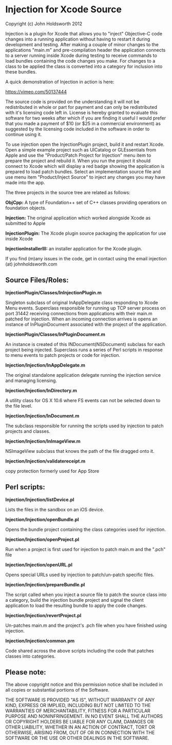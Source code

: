 Injection for Xcode Source
==========================

Copyright (c) John Holdsworth 2012

Injection is a plugin for Xcode that allows you to "inject" Objective-C code changes into a
running application without having to restart it during development and testing. After making
a couple of minor changes to the applications "main.m" and pre-compilation header the
application connects to a server running inside Xcode during testing to receive commands to
load bundles containing the code changes you make. For changes to a class to be applied 
the class is converted into a category for inclusion into these bundles.

A quick demonstration of Injection in action is here:

https://vimeo.com/50137444

The source code is provided on the understanding it will not be redistributed in whole
or part for payment and can only be redistributed with it's licensing code left in.
License is hereby granted to evaluate this software for two weeks after which if you are 
finding it useful I would prefer that you made a payment of $10 (or $25 in a 
commercial environment) as suggested by the licensing code included in the software
in order to continue using it.

To use injection open the InjectionPlugin project, build it and restart Xcode.
Open a simple example project such as UICatalog or GLEssentials from Apple
and use the "Product/<ProjectName>Patch Project for Injection" menu item to 
prepare the project and rebuild it. When you run the project it should connect
to Xcode which will display a red badge showing the application is prepared
to load patch bundles. Select an implementation source file and use menu item
"Product/Inject Source" to inject any changes you may have made into the app.

The three projects in the source tree are related as follows:

__ObjCpp:__ A type of Foundation++ set of C++ classes providing operatiors on foundation objects.

__Injection:__ The original application which worked alongside Xcode as submitted to Apple

__InjectionPlugin:__ The Xcode plugin source packaging the application for use inside Xcode

__InjectionInstallerIII:__ an installer application for the Xcode plugin.

If you find (m)any issues in the code, get in contact using the email injection (at) johnholdsworth.com

## Source Files/Roles:

__InjectionPlugin/Classes/InInjectionPlugin.m__

Singleton subclass of original InAppDelegate class responding to Xcode Menu events.
Superclass responsible for running up TCP server process on port 31442 receiving connections
from applications with their main.m patched for injection. When an incoming connection
arrives is opens an instance of InPluginDocument associated with the project of the 
application.

__InjectionPlugin/Classes/InPluginDocument.m__

An instance is created of this INDocument(NSDocument) subclass for each project being
injected. Superclass runs a series of Perl scripts in response to menu events to patch
projects or code for injection.

__Injection/Injection/InAppDelegate.m__

The original standalone application delegate running the injection service and managing
licensing.

__Injection/Injection/InDirectory.m__

A utility class for OS X 10.6 where FS events can not be selected down to the file level.

__Injection/Injection/InDocument.m__

The subclass responsible for running the scripts used by injection to patch projects 
and classes.

__Injection/Injection/InImageView.m__

NSImageView subclass that knows the path of the file dragged onto it.

__Injection/Injection/validatereceipt.m__

copy protection formerly used for App Store

## Perl scripts:

__Injection/Injection/listDevice.pl__

Lists the files in the sandbox on an iOS device.

__Injection/Injection/openBundle.pl__

Opens the bundle project containing the class categories used for injection.

__Injection/Injection/openProject.pl__

Run when a project is first used for injection to patch main.m and the ".pch" file

__Injection/Injection/openURL.pl__

Opens special URLs used by injection to patch/un-patch specific files.

__Injection/Injection/prepareBundle.pl__

The script called when you inject a source file to patch the source class into a category,
build the injection bundle project and signal the client application to load the resulting
bundle to apply the code changes.

__Injection/Injection/revertProject.pl__

Un-patches main.m and the project's .pch file when you have finished using injection.

__Injection/Injection/common.pm__

Code shared across the above scripts including the code that patches classes into categories.

## Please note:

The above copyright notice and this permission notice shall be
included in all copies or substantial portions of the Software.

THE SOFTWARE IS PROVIDED "AS IS", WITHOUT WARRANTY OF ANY KIND,
EXPRESS OR IMPLIED, INCLUDING BUT NOT LIMITED TO THE WARRANTIES OF
MERCHANTABILITY, FITNESS FOR A PARTICULAR PURPOSE AND
NONINFRINGEMENT. IN NO EVENT SHALL THE AUTHORS OR COPYRIGHT HOLDERS BE
LIABLE FOR ANY CLAIM, DAMAGES OR OTHER LIABILITY, WHETHER IN AN ACTION
OF CONTRACT, TORT OR OTHERWISE, ARISING FROM, OUT OF OR IN CONNECTION
WITH THE SOFTWARE OR THE USE OR OTHER DEALINGS IN THE SOFTWARE.

